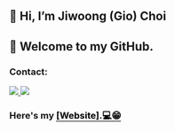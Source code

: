 ## 👋 Hi, I’m Jiwoong (Gio) Choi
## 👀 Welcome to my GitHub.


### Contact:

<a href="mailto:jiwung22@gmail.com"> 
<img src="https://img.shields.io/badge/jiwung22@gmail.com-%23D14836.svg?&style=for-the-badge&logo=gmail&logoColor=white"> </a>      

<a href="https://www.linkedin.com/in/giochoi22/">
<img src="https://img.shields.io/badge/Gio Choi-%230077B5.svg?&style=for-the-badge&logo=linkedin&logoColor=white" >
</a>   

### Here's my <a href="https://gio-choi.github.io" style ="color: black;text-decoration: none; border-bottom: 1px solid #000"> [Website].💻😁</a>

<!-- ### Tools I work upon : 🛠 -->

<!-- <img src="https://img.shields.io/badge/c++%20-%2300599C.svg?&style=for-the-badge&logo=c%2B%2B&logoColor=white">   <img src="https://img.shields.io/badge/python%20-%2314354C.svg?&style=for-the-badge&logo=python&logoColor=white">   <img src="https://img.shields.io/badge/javascript%20-%23323330.svg?&style=for-the-badge&logo=javascript&logoColor=%23F7DF1E">   <img src="https://img.shields.io/badge/html5%20-%23E34F26.svg?&style=for-the-badge&logo=html5&logoColor=white">   <img src="https://img.shields.io/badge/css3%20-%231572B6.svg?&style=for-the-badge&logo=css3&logoColor=white">   <img src="https://img.shields.io/badge/react%20-%2320232a.svg?&style=for-the-badge&logo=react&logoColor=%2361DAFB">   <img src="https://img.shields.io/badge/bootstrap%20-%23563D7C.svg?&style=for-the-badge&logo=bootstrap&logoColor=white">   <img src="https://img.shields.io/badge/git%20-%23F05033.svg?&style=for-the-badge&logo=git&logoColor=white"/>   <img src="http://img.shields.io/badge/-VS%20Code-000000?style=for-the-badge&logo=Visual-studio-code&logoColor=blue"> -->

<!-- <img src="https://github-readme-stats.vercel.app/api?username=Gio-Choi&show_icons=true&title_color=03fc90&icon_color=03fc90&text_color=03fc90&bg_color=002b19"> -->
